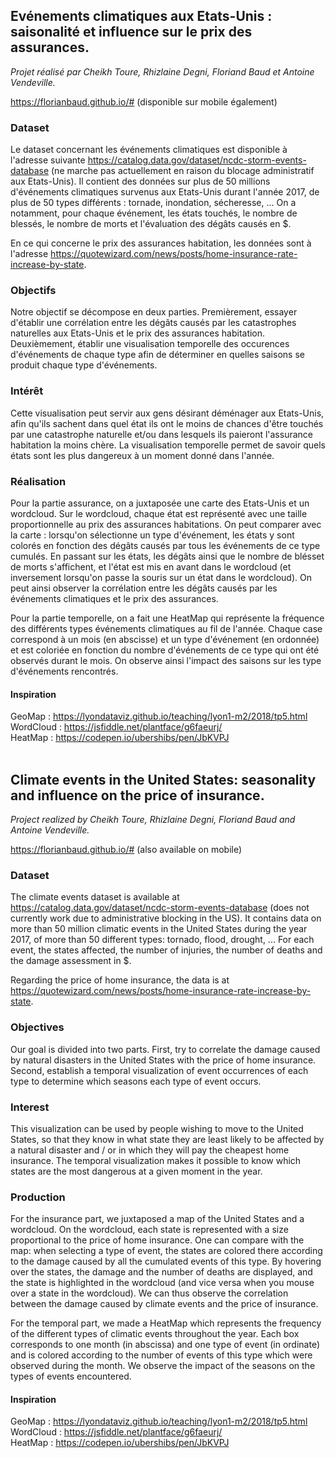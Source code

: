 ## Evénements climatiques aux Etats-Unis : saisonalité et influence sur le prix des assurances.
<i>Projet réalisé par Cheikh Toure, Rhizlaine Degni, Floriand Baud et Antoine Vendeville.</i>

https://florianbaud.github.io/# (disponible sur mobile également)

### Dataset
Le dataset concernant les événements climatiques est disponible à l'adresse suivante https://catalog.data.gov/dataset/ncdc-storm-events-database (ne marche pas actuellement en raison du blocage administratif aux Etats-Unis). Il contient des données sur plus de 50 millions d'événements climatiques survenus aux Etats-Unis durant l'année 2017, de plus de 50 types différents : tornade, inondation, sécheresse, ... On a notamment, pour chaque événement, les états touchés, le nombre de blessés, le nombre de morts et l'évaluation des dégâts causés en $.

En ce qui concerne le prix des assurances habitation, les données sont à l'adresse https://quotewizard.com/news/posts/home-insurance-rate-increase-by-state.

### Objectifs
Notre objectif se décompose en deux parties. Premièrement, essayer d'établir une corrélation entre les dégâts causés par les catastrophes naturelles aux Etats-Unis et le prix des assurances habitation. Deuxièmement, établir une visualisation temporelle des occurences d'événements de chaque type afin de déterminer en quelles saisons se produit chaque type d'événements.

### Intérêt
Cette visualisation peut servir aux gens désirant déménager aux Etats-Unis, afin qu'ils sachent dans quel état ils ont le moins de chances d'être touchés par une catastrophe naturelle et/ou dans lesquels ils paieront l'assurance habitation la moins chère. La visualisation temporelle permet de savoir quels états sont les plus dangereux à un moment donné dans l'année.

### Réalisation
Pour la partie assurance, on a juxtaposée une carte des Etats-Unis et un wordcloud. Sur le wordcloud, chaque état est représenté avec une taille proportionnelle au prix des assurances habitations. On peut comparer avec la carte : lorsqu'on sélectionne un type d'événement, les états y sont colorés en fonction des dégâts causés par tous les événements de ce type cumulés. En passant sur les états, les dégâts ainsi que le nombre de blésset de morts s'affichent, et l'état est mis en avant dans le wordcloud (et inversement lorsqu'on passe la souris sur un état dans le wordcloud). On peut ainsi observer la corrélation entre les dégâts causés par les événements climatiques et le prix des assurances.

Pour la partie temporelle, on a fait une HeatMap qui représente la fréquence des différents types événements climatiques au fil de l'année. Chaque case correspond à un mois (en abscisse) et un type d'événement (en ordonnée) et est coloriée en fonction du nombre d'événements de ce type qui ont été observés durant le mois. On observe ainsi l'impact des saisons sur les type d'événements rencontrés.

#### Inspiration
GeoMap : https://lyondataviz.github.io/teaching/lyon1-m2/2018/tp5.html <br>
WordCloud : https://jsfiddle.net/plantface/g6faeurj/ <br>
HeatMap : https://codepen.io/ubershibs/pen/JbKVPJ
<br></br>


## Climate events in the United States: seasonality and influence on the price of insurance.
<i>Project realized by Cheikh Toure, Rhizlaine Degni, Floriand Baud and Antoine Vendeville.</i>

https://florianbaud.github.io/# (also available on mobile)

### Dataset
The climate events dataset is available at https://catalog.data.gov/dataset/ncdc-storm-events-database (does not currently work due to administrative blocking in the US). It contains data on more than 50 million climatic events in the United States during the year 2017, of more than 50 different types: tornado, flood, drought, ... For each event, the states affected, the number of injuries, the number of deaths and the damage assessment in $.

Regarding the price of home insurance, the data is at https://quotewizard.com/news/posts/home-insurance-rate-increase-by-state.

### Objectives
Our goal is divided into two parts. First, try to correlate the damage caused by natural disasters in the United States with the price of home insurance. Second, establish a temporal visualization of event occurrences of each type to determine which seasons each type of event occurs.

### Interest
This visualization can be used by people wishing to move to the United States, so that they know in what state they are least likely to be affected by a natural disaster and / or in which they will pay the cheapest home insurance. The temporal visualization makes it possible to know which states are the most dangerous at a given moment in the year.

### Production
For the insurance part, we juxtaposed a map of the United States and a wordcloud. On the wordcloud, each state is represented with a size proportional to the price of home insurance. One can compare with the map: when selecting a type of event, the states are colored there according to the damage caused by all the cumulated events of this type. By hovering over the states, the damage and the number of deaths are displayed, and the state is highlighted in the wordcloud (and vice versa when you mouse over a state in the wordcloud). We can thus observe the correlation between the damage caused by climate events and the price of insurance.

For the temporal part, we made a HeatMap which represents the frequency of the different types of climatic events throughout the year. Each box corresponds to one month (in abscissa) and one type of event (in ordinate) and is colored according to the number of events of this type which were observed during the month. We observe the impact of the seasons on the types of events encountered.

#### Inspiration
GeoMap : https://lyondataviz.github.io/teaching/lyon1-m2/2018/tp5.html <br>
WordCloud : https://jsfiddle.net/plantface/g6faeurj/ <br>
HeatMap : https://codepen.io/ubershibs/pen/JbKVPJ
